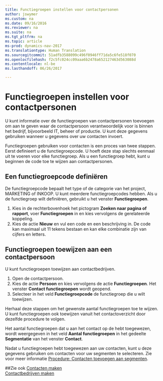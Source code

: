 ```yaml
---
title: Functiegroepen instellen voor contactpersonen
author: jswymer
ms.custom: na
ms.date: 09/16/2016
ms.reviewer: na
ms.suite: na
ms.tgt_pltfrm: na
ms.topic: article
ms-prod: dynamics-nav-2017
ms.translationtype: Human Translation
ms.sourcegitcommit: 51adfb3588099c496f0946ff71da5c6fe518f070
ms.openlocfilehash: f2c5fc024cc09aaa6b2478a652127463d563088d
ms.contentlocale: nl-be
ms.lasthandoff: 06/26/2017

---
```

# <a name="set-up-job-responsibilities-for-contact-persons"></a>Functiegroepen instellen voor contactpersonen
U kunt informatie over de functiegroepen van contactpersonen toevoegen om aan te geven waar de contactpersoon verantwoordelijk voor is binnen het bedrijf, bijvoorbeeld IT, beheer of productie. U kunt deze gegevens gebruiken wanneer u gegevens over uw contacten invoert.

Functiegroepen gebruiken voor contacten is een proces van twee stappen. Eerst definieert u de functiegroepcode. U hoeft deze stap slechts eenmaal uit te voeren voor elke functiegroep. Als u een functiegroep hebt, kunt u beginnen de code toe te wijzen aan contactpersonen.

## <a name="define-a-job-responsibility-code"></a>Een functiegroepcode definiëren
De functiegroepcode bepaalt het type of de categorie van het project, MARKETING of INKOOP. U kunt meerdere functiegroepcodes hebben. Als u de functiegroep wilt definiëren, gebruikt u het venster **Functiegroepen**.

1. Kies in de rechterbovenhoek het pictogram **Zoeken naar pagina of rapport**, voer **Functiegroepen** in en kies vervolgens de gerelateerde koppeling.
2. Kies de actie **Nieuw** en vul een code en een beschrijving in. De code kan maximaal uit 11 tekens bestaan en kan elke combinatie zijn van cijfers en letters.

## <a name="assign-job-responsibilities-to-a-contact-person"></a>Functiegroepen toewijzen aan een contactpersoon
U kunt functiegroepen toewijzen aan contactbedrijven.

1. Open de contactpersoon.
2. Kies de actie **Persoon** en kies vervolgens de actie **Functiegroepen**. Het venster **Contact functiegroepen** wordt geopend.
3. Selecteer in het veld **Functiegroepcode** de functiegroep die u wilt toewijzen.

Herhaal deze stappen om het gewenste aantal functiegroepen toe te wijzen. U kunt functiegroepen ook toewijzen vanuit het contactoverzicht door dezelfde procedure te volgen.

Het aantal functiegroepen dat u aan het contact op de hebt toegewezen, wordt weergegeven in het veld **Aantal functiegroepen** in het gedeelte **Segmentatie** van het venster **Contact**.

Nadat u functiegroepen hebt toegewezen aan uw contacten, kunt u deze gegevens gebruiken om contacten voor uw segmenten te selecteren. Zie voor meer informatie [Procedure: Contacten toevoegen aan segmenten](marketing-add-contact-segment.md).

##<a name="see-also"></a>Zie ook
[Contacten maken](marketing-create-contact-persons.md)  
[Contactbedrijven maken](marketing-create-contact-companies.md)

